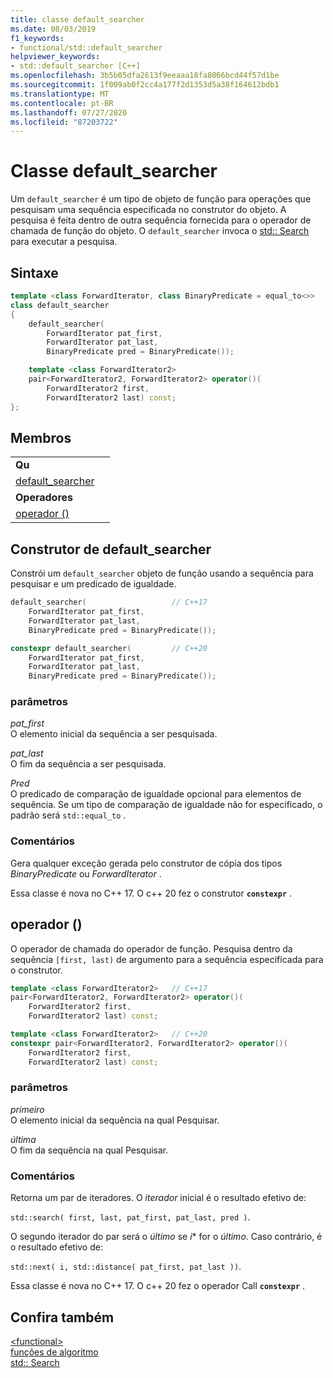 ```yaml
---
title: classe default_searcher
ms.date: 08/03/2019
f1_keywords:
- functional/std::default_searcher
helpviewer_keywords:
- std::default_searcher [C++]
ms.openlocfilehash: 3b5b05dfa2613f9eeaaa18fa8066bcd44f57d1be
ms.sourcegitcommit: 1f009ab0f2cc4a177f2d1353d5a38f164612bdb1
ms.translationtype: MT
ms.contentlocale: pt-BR
ms.lasthandoff: 07/27/2020
ms.locfileid: "87203722"
---
```

# <a name="default_searcher-class"></a>Classe default_searcher

Um `default_searcher` é um tipo de objeto de função para operações que pesquisam uma sequência especificada no construtor do objeto. A pesquisa é feita dentro de outra sequência fornecida para o operador de chamada de função do objeto. O `default_searcher` invoca o [std:: Search](algorithm-functions.md#search) para executar a pesquisa.

## <a name="syntax"></a>Sintaxe

```cpp
template <class ForwardIterator, class BinaryPredicate = equal_to<>>
class default_searcher
{
    default_searcher(
        ForwardIterator pat_first,
        ForwardIterator pat_last,
        BinaryPredicate pred = BinaryPredicate());

    template <class ForwardIterator2>
    pair<ForwardIterator2, ForwardIterator2> operator()(
        ForwardIterator2 first,
        ForwardIterator2 last) const;
};
```

## <a name="members"></a>Membros

| | |
| - | - |
| **Qu** | |
| [default_searcher](#default-searcher-constructor) | |
| **Operadores** | |
| [operador ()](#operator-call) | |

## <a name="default_searcher-constructor"></a><a name="default-searcher-constructor"></a>Construtor de default_searcher

Constrói um `default_searcher` objeto de função usando a sequência para pesquisar e um predicado de igualdade.

```cpp
default_searcher(                   // C++17
    ForwardIterator pat_first,
    ForwardIterator pat_last,
    BinaryPredicate pred = BinaryPredicate());

constexpr default_searcher(         // C++20
    ForwardIterator pat_first,
    ForwardIterator pat_last,
    BinaryPredicate pred = BinaryPredicate());
```

### <a name="parameters"></a>parâmetros

*pat_first*\
O elemento inicial da sequência a ser pesquisada.

*pat_last*\
O fim da sequência a ser pesquisada.

*Pred*\
O predicado de comparação de igualdade opcional para elementos de sequência. Se um tipo de comparação de igualdade não for especificado, o padrão será `std::equal_to` .

### <a name="remarks"></a>Comentários

Gera qualquer exceção gerada pelo construtor de cópia dos tipos *BinaryPredicate* ou *ForwardIterator* .

Essa classe é nova no C++ 17. O c++ 20 fez o construtor **`constexpr`** .

## <a name="operator"></a><a name="operator-call"></a>operador ()

O operador de chamada do operador de função. Pesquisa dentro da sequência `[first, last)` de argumento para a sequência especificada para o construtor.

```cpp
template <class ForwardIterator2>   // C++17
pair<ForwardIterator2, ForwardIterator2> operator()(
    ForwardIterator2 first,
    ForwardIterator2 last) const;

template <class ForwardIterator2>   // C++20
constexpr pair<ForwardIterator2, ForwardIterator2> operator()(
    ForwardIterator2 first,
    ForwardIterator2 last) const;
```

### <a name="parameters"></a>parâmetros

*primeiro*\
O elemento inicial da sequência na qual Pesquisar.

*última*\
O fim da sequência na qual Pesquisar.

### <a name="remarks"></a>Comentários

Retorna um par de iteradores. O *iterador* inicial é o resultado efetivo de:

`std::search( first, last, pat_first, pat_last, pred )`.

O segundo iterador do par será o *último* se *i** for o *último*. Caso contrário, é o resultado efetivo de:

`std::next( i, std::distance( pat_first, pat_last ))`.

Essa classe é nova no C++ 17. O c++ 20 fez o operador Call **`constexpr`** .

## <a name="see-also"></a>Confira também

[\<functional>](functional.md)\
[funções de algoritmo](algorithm-functions.md)\
[std:: Search](algorithm-functions.md#search)
